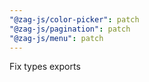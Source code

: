 ```yaml
---
"@zag-js/color-picker": patch
"@zag-js/pagination": patch
"@zag-js/menu": patch
---
```


Fix types exports
